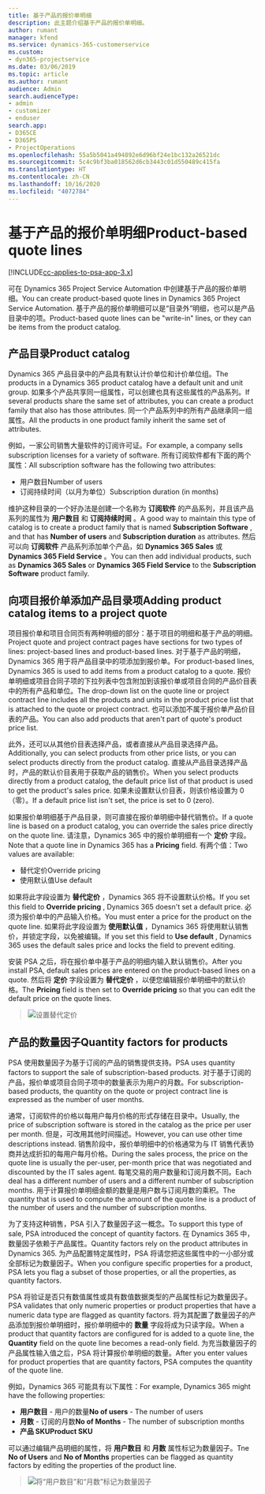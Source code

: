 ```yaml
---
title: 基于产品的报价单明细
description: 此主题介绍基于产品的报价单明细。
author: rumant
manager: kfend
ms.service: dynamics-365-customerservice
ms.custom:
- dyn365-projectservice
ms.date: 03/06/2019
ms.topic: article
ms.author: rumant
audience: Admin
search.audienceType:
- admin
- customizer
- enduser
search.app:
- D365CE
- D365PS
- ProjectOperations
ms.openlocfilehash: 55a5b5041a494892e6d96bf24e1bc132a26521dc
ms.sourcegitcommit: 5c4c9bf3ba018562d6cb3443c01d550489c415fa
ms.translationtype: HT
ms.contentlocale: zh-CN
ms.lasthandoff: 10/16/2020
ms.locfileid: "4072784"
---
```

# <a name="product-based-quote-lines"></a><span data-ttu-id="ae746-103">基于产品的报价单明细</span><span class="sxs-lookup"><span data-stu-id="ae746-103">Product-based quote lines</span></span>

[!INCLUDE[cc-applies-to-psa-app-3.x](../includes/cc-applies-to-psa-app-3x.md)]


<span data-ttu-id="ae746-104">可在 Dynamics 365 Project Service Automation 中创建基于产品的报价单明细。</span><span class="sxs-lookup"><span data-stu-id="ae746-104">You can create product-based quote lines in Dynamics 365 Project Service Automation.</span></span> <span data-ttu-id="ae746-105">基于产品的报价单明细可以是“目录外”明细，也可以是产品目录中的项。</span><span class="sxs-lookup"><span data-stu-id="ae746-105">Product-based quote lines can be "write-in" lines, or they can be items from the product catalog.</span></span>

## <a name="product-catalog"></a><span data-ttu-id="ae746-106">产品目录</span><span class="sxs-lookup"><span data-stu-id="ae746-106">Product catalog</span></span>

<span data-ttu-id="ae746-107">Dynamics 365 产品目录中的产品具有默认计价单位和计价单位组。</span><span class="sxs-lookup"><span data-stu-id="ae746-107">The products in a Dynamics 365 product catalog have a default unit and unit group.</span></span> <span data-ttu-id="ae746-108">如果多个产品共享同一组属性，可以创建也具有这些属性的产品系列。</span><span class="sxs-lookup"><span data-stu-id="ae746-108">If several products share the same set of attributes, you can create a product family that also has those attributes.</span></span> <span data-ttu-id="ae746-109">同一个产品系列中的所有产品继承同一组属性。</span><span class="sxs-lookup"><span data-stu-id="ae746-109">All the products in one product family inherit the same set of attributes.</span></span>

<span data-ttu-id="ae746-110">例如，一家公司销售大量软件的订阅许可证。</span><span class="sxs-lookup"><span data-stu-id="ae746-110">For example, a company sells subscription licenses for a variety of software.</span></span> <span data-ttu-id="ae746-111">所有订阅软件都有下面的两个属性：</span><span class="sxs-lookup"><span data-stu-id="ae746-111">All subscription software has the following two attributes:</span></span>

- <span data-ttu-id="ae746-112">用户数目</span><span class="sxs-lookup"><span data-stu-id="ae746-112">Number of users</span></span> 
- <span data-ttu-id="ae746-113">订阅持续时间（以月为单位）</span><span class="sxs-lookup"><span data-stu-id="ae746-113">Subscription duration (in months)</span></span>

<span data-ttu-id="ae746-114">维护这种目录的一个好办法是创建一个名称为 **订阅软件** 的产品系列，并且该产品系列的属性为 **用户数目** 和 **订阅持续时间** 。</span><span class="sxs-lookup"><span data-stu-id="ae746-114">A good way to maintain this type of catalog is to create a product family that is named **Subscription Software** , and that has **Number of users** and **Subscription duration** as attributes.</span></span> <span data-ttu-id="ae746-115">然后可以向 **订阅软件** 产品系列添加单个产品，如 **Dynamics 365 Sales** 或 **Dynamics 365 Field Service** 。</span><span class="sxs-lookup"><span data-stu-id="ae746-115">You can then add individual products, such as **Dynamics 365 Sales** or **Dynamics 365 Field Service** to the **Subscription Software** product family.</span></span>

## <a name="adding-product-catalog-items-to-a-project-quote"></a><span data-ttu-id="ae746-116">向项目报价单添加产品目录项</span><span class="sxs-lookup"><span data-stu-id="ae746-116">Adding product catalog items to a project quote</span></span>

<span data-ttu-id="ae746-117">项目报价单和项目合同页有两种明细的部分：基于项目的明细和基于产品的明细。</span><span class="sxs-lookup"><span data-stu-id="ae746-117">Project quote and project contract pages have sections for two types of lines: project-based lines and product-based lines.</span></span> <span data-ttu-id="ae746-118">对于基于产品的明细，Dynamics 365 用于将产品目录中的项添加到报价单。</span><span class="sxs-lookup"><span data-stu-id="ae746-118">For product-based lines, Dynamics 365 is used to add items from a product catalog to a quote.</span></span> <span data-ttu-id="ae746-119">报价单明细或项目合同子项的下拉列表中包含附加到该报价单或项目合同的产品价目表中的所有产品和单位。</span><span class="sxs-lookup"><span data-stu-id="ae746-119">The drop-down list on the quote line or project contract line includes all the products and units in the product price list that is attached to the quote or project contract.</span></span> <span data-ttu-id="ae746-120">也可以添加不属于报价单产品价目表的产品。</span><span class="sxs-lookup"><span data-stu-id="ae746-120">You can also add products that aren't part of quote's product price list.</span></span>

<span data-ttu-id="ae746-121">此外，还可以从其他价目表选择产品，或者直接从产品目录选择产品。</span><span class="sxs-lookup"><span data-stu-id="ae746-121">Additionally, you can select products from other price lists, or you can select products directly from the product catalog.</span></span> <span data-ttu-id="ae746-122">直接从产品目录选择产品时，产品的默认价目表用于获取产品的销售价。</span><span class="sxs-lookup"><span data-stu-id="ae746-122">When you select products directly from a product catalog, the default price list of that product is used to get the product's sales price.</span></span> <span data-ttu-id="ae746-123">如果未设置默认价目表，则该价格设置为 0（零）。</span><span class="sxs-lookup"><span data-stu-id="ae746-123">If a default price list isn't set, the price is set to 0 (zero).</span></span>

<span data-ttu-id="ae746-124">如果报价单明细基于产品目录，则可直接在报价单明细中替代销售价。</span><span class="sxs-lookup"><span data-stu-id="ae746-124">If a quote line is based on a product catalog, you can override the sales price directly on the quote line.</span></span> <span data-ttu-id="ae746-125">请注意，Dynamics 365 中的报价单明细有一个 **定价** 字段。</span><span class="sxs-lookup"><span data-stu-id="ae746-125">Note that a quote line in Dynamics 365 has a **Pricing** field.</span></span> <span data-ttu-id="ae746-126">有两个值：</span><span class="sxs-lookup"><span data-stu-id="ae746-126">Two values are available:</span></span>

- <span data-ttu-id="ae746-127">替代定价</span><span class="sxs-lookup"><span data-stu-id="ae746-127">Override pricing</span></span>  
- <span data-ttu-id="ae746-128">使用默认值</span><span class="sxs-lookup"><span data-stu-id="ae746-128">Use default</span></span>

<span data-ttu-id="ae746-129">如果将此字段设置为 **替代定价** ，Dynamics 365 将不设置默认价格。</span><span class="sxs-lookup"><span data-stu-id="ae746-129">If you set this field to **Override pricing** , Dynamics 365 doesn't set a default price.</span></span> <span data-ttu-id="ae746-130">必须为报价单中的产品输入价格。</span><span class="sxs-lookup"><span data-stu-id="ae746-130">You must enter a price for the product on the quote line.</span></span> <span data-ttu-id="ae746-131">如果将此字段设置为 **使用默认值** ，Dynamics 365 将使用默认销售价，并锁定字段，以免被编辑。</span><span class="sxs-lookup"><span data-stu-id="ae746-131">If you set this field to **Use default** , Dynamics 365 uses the default sales price and locks the field to prevent editing.</span></span>

<span data-ttu-id="ae746-132">安装 PSA 之后，将在报价单中基于产品的明细内输入默认销售价。</span><span class="sxs-lookup"><span data-stu-id="ae746-132">After you install PSA, default sales prices are entered on the product-based lines on a quote.</span></span> <span data-ttu-id="ae746-133">然后将 **定价** 字段设置为 **替代定价** ，以便您编辑报价单明细中的默认价格。</span><span class="sxs-lookup"><span data-stu-id="ae746-133">The **Pricing** field is then set to **Override pricing** so that you can edit the default price on the quote lines.</span></span>

> ![设置替代定价](media/basic-guide-10.png)
 
## <a name="quantity-factors-for-products"></a><span data-ttu-id="ae746-135">产品的数量因子</span><span class="sxs-lookup"><span data-stu-id="ae746-135">Quantity factors for products</span></span>

<span data-ttu-id="ae746-136">PSA 使用数量因子为基于订阅的产品的销售提供支持。</span><span class="sxs-lookup"><span data-stu-id="ae746-136">PSA uses quantity factors to support the sale of subscription-based products.</span></span> <span data-ttu-id="ae746-137">对于基于订阅的产品，报价单或项目合同子项中的数量表示为用户的月数。</span><span class="sxs-lookup"><span data-stu-id="ae746-137">For subscription-based products, the quantity on the quote or project contract line is expressed as the number of user months.</span></span>

<span data-ttu-id="ae746-138">通常，订阅软件的价格以每用户每月价格的形式存储在目录中。</span><span class="sxs-lookup"><span data-stu-id="ae746-138">Usually, the price of subscription software is stored in the catalog as the price per user per month.</span></span> <span data-ttu-id="ae746-139">但是，可改用其他时间描述。</span><span class="sxs-lookup"><span data-stu-id="ae746-139">However, you can use other time descriptions instead.</span></span> <span data-ttu-id="ae746-140">销售阶段中，报价单明细中的价格通常为与 IT 销售代表协商并达成折扣的每用户每月价格。</span><span class="sxs-lookup"><span data-stu-id="ae746-140">During the sales process, the price on the quote line is usually the per-user, per-month price that was negotiated and discounted by the IT sales agent.</span></span> <span data-ttu-id="ae746-141">每笔交易的用户数量和订阅月数不同。</span><span class="sxs-lookup"><span data-stu-id="ae746-141">Each deal has a different number of users and a different number of subscription months.</span></span> <span data-ttu-id="ae746-142">用于计算报价单明细金额的数量是用户数与订阅月数的乘积。</span><span class="sxs-lookup"><span data-stu-id="ae746-142">The quantity that is used to compute the amount of the quote line is a product of the number of users and the number of subscription months.</span></span>

<span data-ttu-id="ae746-143">为了支持这种销售，PSA 引入了数量因子这一概念。</span><span class="sxs-lookup"><span data-stu-id="ae746-143">To support this type of sale, PSA introduced the concept of quantity factors.</span></span> <span data-ttu-id="ae746-144">在 Dynamics 365 中，数量因子依赖于产品属性。</span><span class="sxs-lookup"><span data-stu-id="ae746-144">Quantity factors rely on the product attributes in Dynamics 365.</span></span> <span data-ttu-id="ae746-145">为产品配置特定属性时，PSA 将请您把这些属性中的一小部分或全部标记为数量因子。</span><span class="sxs-lookup"><span data-stu-id="ae746-145">When you configure specific properties for a product, PSA lets you flag a subset of those properties, or all the properties, as quantity factors.</span></span>

<span data-ttu-id="ae746-146">PSA 将验证是否只有数值属性或具有数值数据类型的产品属性标记为数量因子。</span><span class="sxs-lookup"><span data-stu-id="ae746-146">PSA validates that only numeric properties or product properties that have a numeric data type are flagged as quantity factors.</span></span> <span data-ttu-id="ae746-147">将为其配置了数量因子的产品添加到报价单明细时，报价单明细中的 **数量** 字段将成为只读字段。</span><span class="sxs-lookup"><span data-stu-id="ae746-147">When a product that quantity factors are configured for is added to a quote line, the **Quantity** field on the quote line becomes a read-only field.</span></span> <span data-ttu-id="ae746-148">为充当数量因子的产品属性输入值之后，PSA 将计算报价单明细的数量。</span><span class="sxs-lookup"><span data-stu-id="ae746-148">After you enter values for product properties that are quantity factors, PSA computes the quantity of the quote line.</span></span>

<span data-ttu-id="ae746-149">例如，Dynamics 365 可能具有以下属性：</span><span class="sxs-lookup"><span data-stu-id="ae746-149">For example, Dynamics 365 might have the following properties:</span></span> 

- <span data-ttu-id="ae746-150">**用户数目** - 用户的数量</span><span class="sxs-lookup"><span data-stu-id="ae746-150">**No of users** - The number of users</span></span> 
- <span data-ttu-id="ae746-151">**月数** - 订阅的月数</span><span class="sxs-lookup"><span data-stu-id="ae746-151">**No of Months** - The number of subscription months</span></span>
- <span data-ttu-id="ae746-152">**产品 SKU**</span><span class="sxs-lookup"><span data-stu-id="ae746-152">**Product SKU**</span></span> 

<span data-ttu-id="ae746-153">可以通过编辑产品明细的属性，将 **用户数目** 和 **月数** 属性标记为数量因子。</span><span class="sxs-lookup"><span data-stu-id="ae746-153">Tne **No of Users** and **No of Months** properties can be flagged as quantity factors by editing the properties of the product line.</span></span> 

> ![将“用户数目”和“月数”标记为数量因子](media/basic-guide-11.png)
 
